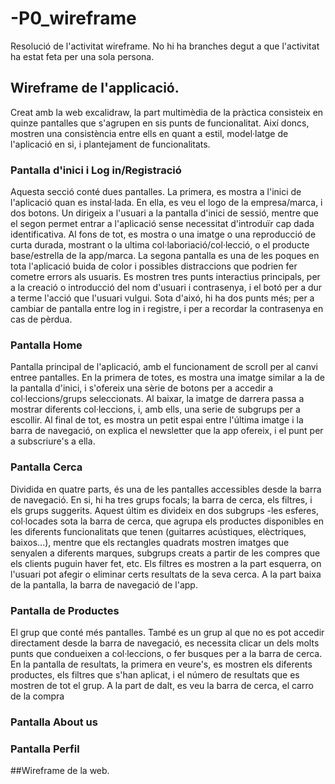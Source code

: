 # -P0_wireframe
Resolució de l'activitat wireframe. No hi ha branches degut a que l'activitat ha estat feta per una sola persona.

## Wireframe de l'applicació.
Creat amb la web excalidraw, la part multimèdia de la pràctica consisteix en quinze pantalles que s'agrupen en sis punts de funcionalitat. Així doncs, mostren una consistència entre ells en quant a estil, model·latge de l'aplicació en si, i plantejament de funcionalitats. 

### Pantalla d'inici i Log in/Registració
Aquesta secció conté dues pantalles. La primera, es mostra a l'inici de l'aplicació quan es instal·lada. En ella, es veu el logo de la empresa/marca, i dos botons. Un dirigeix a l'usuari a la pantalla d'inici de sessió, mentre que el segon permet entrar a l'aplicació sense necessitat d'introduïr cap dada identificativa. Al fons de tot, es mostra o una imatge o una reproducció de curta durada, mostrant o la ultima col·laboriació/col·lecció, o el producte base/estrella de la app/marca. 
La segona pantalla es una de les poques en tota l'aplicació buida de color i possibles distraccions que podrien fer cometre errors als usuaris. Es mostren tres punts interactius principals, per a la creació o introducció del nom d'usuari i contrasenya, i el botó per a dur a terme l'acció que l'usuari vulgui. Sota d'aixó, hi ha dos punts més; per a cambiar de pantalla entre log in i registre, i per a recordar la contrasenya en cas de pèrdua. 

### Pantalla Home
Pantalla principal de l'aplicació, amb el funcionament de scroll per al canvi entree pantalles. En la primera de totes, es mostra una imatge similar a la de la pantalla d'inici, i s'ofereix una sèrie de botons per a accedir a col·leccions/grups seleccionats. Al baixar, la imatge de darrera passa a mostrar diferents col·leccions, i, amb ells, una serie de subgrups per a escollir. Al final de tot, es mostra un petit espai entre l'última imatge i la barra de navegació, on explica el newsletter que la app ofereix, i el punt per a subscriure's a ella.  

### Pantalla Cerca
Dividida en quatre parts, és una de les pantalles accessibles desde la barra de navegació. En si, hi ha tres grups focals; la barra de cerca, els filtres, i els grups suggerits. Aquest últim es divideix en dos subgrups -les esferes, col·locades sota la barra de cerca, que agrupa els productes disponibles en les diferents funcionalitats que tenen (guitarres acústiques, elèctriques, baixos...), mentre que els rectangles quadrats mostren imatges que senyalen a diferents marques, subgrups creats a partir de les compres que els clients puguin haver fet, etc. Els filtres es mostren a la part esquerra, on l'usuari pot afegir o eliminar certs resultats de la seva cerca. A la part baixa de la pantalla, la barra de navegació de l'app. 

### Pantalla de Productes
El grup que conté més pantalles. També es un grup al que no es pot accedir directament desde la barra de navegació, es necessita clicar un dels molts punts que condueixen a col·leccions, o fer busques per a la barra de cerca. En la pantalla de resultats, la primera en veure's, es mostren els diferents productes, els filtres que s'han aplicat, i el número de resultats que es mostren de tot el grup. A la part de dalt, es veu la barra de cerca, el carro de la compra

### Pantalla About us

### Pantalla Perfil

##Wireframe de la web. 
